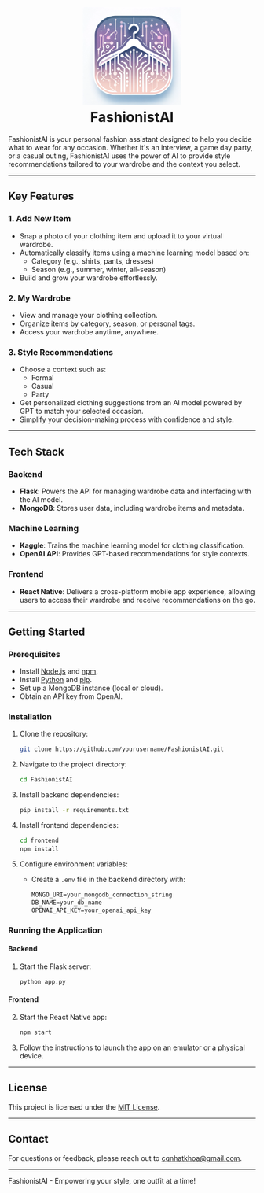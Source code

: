 <h1 align="center">
  <br>
  <img src="/img/logo.webp" alt="FashionistAI" width="200">
  <br>
  FashionistAI
  <br>
</h1>

FashionistAI is your personal fashion assistant designed to help you decide what to wear for any occasion. Whether it's an interview, a game day party, or a casual outing, FashionistAI uses the power of AI to provide style recommendations tailored to your wardrobe and the context you select.

---

## Key Features

### 1. **Add New Item**

- Snap a photo of your clothing item and upload it to your virtual wardrobe.
- Automatically classify items using a machine learning model based on:
  - Category (e.g., shirts, pants, dresses)
  - Season (e.g., summer, winter, all-season)
- Build and grow your wardrobe effortlessly.

### 2. **My Wardrobe**

- View and manage your clothing collection.
- Organize items by category, season, or personal tags.
- Access your wardrobe anytime, anywhere.

### 3. **Style Recommendations**

- Choose a context such as:
  - Formal
  - Casual
  - Party
- Get personalized clothing suggestions from an AI model powered by GPT to match your selected occasion.
- Simplify your decision-making process with confidence and style.

---

## Tech Stack

### Backend

- **Flask**: Powers the API for managing wardrobe data and interfacing with the AI model.
- **MongoDB**: Stores user data, including wardrobe items and metadata.

### Machine Learning

- **Kaggle**: Trains the machine learning model for clothing classification.
- **OpenAI API**: Provides GPT-based recommendations for style contexts.

### Frontend

- **React Native**: Delivers a cross-platform mobile app experience, allowing users to access their wardrobe and receive recommendations on the go.

---

## Getting Started

### Prerequisites

- Install [Node.js](https://nodejs.org/) and [npm](https://www.npmjs.com/).
- Install [Python](https://www.python.org/) and [pip](https://pip.pypa.io/).
- Set up a MongoDB instance (local or cloud).
- Obtain an API key from OpenAI.

### Installation

1. Clone the repository:

   ```bash
   git clone https://github.com/yourusername/FashionistAI.git
   ```

2. Navigate to the project directory:

   ```bash
   cd FashionistAI
   ```

3. Install backend dependencies:

   ```bash
   pip install -r requirements.txt
   ```

4. Install frontend dependencies:

   ```bash
   cd frontend
   npm install
   ```

5. Configure environment variables:

   - Create a `.env` file in the backend directory with:
     ```env
     MONGO_URI=your_mongodb_connection_string
     DB_NAME=your_db_name
     OPENAI_API_KEY=your_openai_api_key
     ```

### Running the Application

#### Backend

1. Start the Flask server:
   ```bash
   python app.py
   ```

#### Frontend

2. Start the React Native app:

   ```bash
   npm start
   ```

3. Follow the instructions to launch the app on an emulator or a physical device.

---

## License

This project is licensed under the [MIT License](LICENSE).

---

## Contact

For questions or feedback, please reach out to [cqnhatkhoa@gmail.com](mailto\:cqnhatkhoa@gmail.com).

---

FashionistAI - Empowering your style, one outfit at a time!


